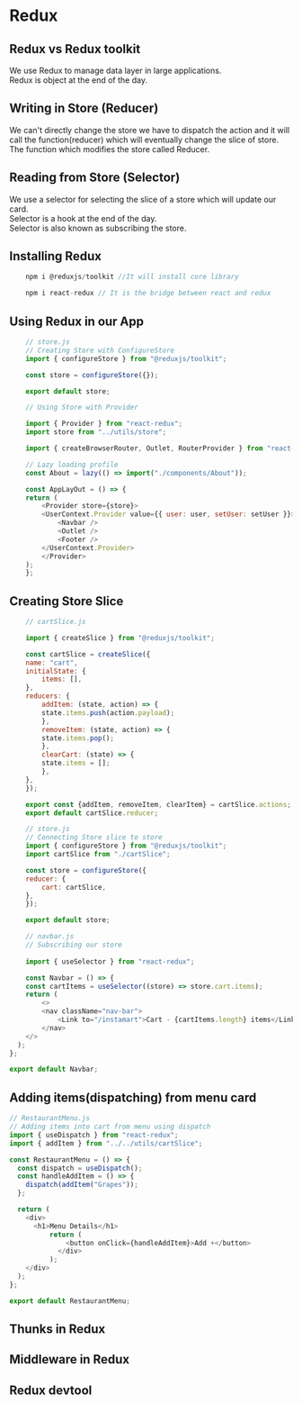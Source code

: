 # Redux

## Redux vs Redux toolkit

We use Redux to manage data layer in large applications.  
Redux is object at the end of the day.

## Writing in Store (Reducer)

We can't directly change the store we have to dispatch the action and it will call the function(reducer) which will eventually change the slice of store.  
The function which modifies the store called Reducer.  

## Reading from Store (Selector)

We use a selector for selecting the slice of a store which will update our card.  
Selector is a hook at the end of the day.  
Selector is also known as subscribing the store.

## Installing Redux

```js
    npm i @reduxjs/toolkit //It will install core library

    npm i react-redux // It is the bridge between react and redux
```

## Using Redux in our App

```js
    // store.js
    // Creating Store with ConfigureStore
    import { configureStore } from "@reduxjs/toolkit";

    const store = configureStore({});

    export default store; 

    // Using Store with Provider

    import { Provider } from "react-redux";
    import store from "../utils/store";

    import { createBrowserRouter, Outlet, RouterProvider } from "react-router-dom";

    // Lazy loading profile
    const About = lazy(() => import("./components/About"));

    const AppLayOut = () => {
    return (
        <Provider store={store}>
        <UserContext.Provider value={{ user: user, setUser: setUser }}>
            <Navbar />
            <Outlet />
            <Footer />
        </UserContext.Provider>
        </Provider>
    );
    };
```

## Creating Store Slice

```js
    // cartSlice.js

    import { createSlice } from "@reduxjs/toolkit";

    const cartSlice = createSlice({
    name: "cart",
    initialState: {
        items: [],
    },
    reducers: {
        addItem: (state, action) => {
        state.items.push(action.payload);
        },
        removeItem: (state, action) => {
        state.items.pop();
        },
        clearCart: (state) => {
        state.items = [];
        },
    },
    });

    export const {addItem, removeItem, clearItem} = cartSlice.actions;
    export default cartSlice.reducer;

    // store.js
    // Connecting Store slice to store
    import { configureStore } from "@reduxjs/toolkit";
    import cartSlice from "./cartSlice";

    const store = configureStore({
    reducer: {
        cart: cartSlice,
    },
    });

    export default store;

    // navbar.js
    // Subscribing our store
    
    import { useSelector } from "react-redux";

    const Navbar = () => {
    const cartItems = useSelector((store) => store.cart.items);
    return (
        <>
        <nav className="nav-bar">
            <Link to="/instamart">Cart - {cartItems.length} items</Link>
        </nav>
    </>
  );
};

export default Navbar;
```

## Adding items(dispatching) from menu card

```js
// RestaurantMenu.js
// Adding items into cart from menu using dispatch
import { useDispatch } from "react-redux";
import { addItem } from "../../utils/cartSlice";

const RestaurantMenu = () => {
  const dispatch = useDispatch();
  const handleAddItem = () => {
    dispatch(addItem("Grapes"));
  };

  return (
    <div>
      <h1>Menu Details</h1>
          return (
              <button onClick={handleAddItem}>Add +</button>
            </div>
          );
    </div>
  );
};

export default RestaurantMenu;
```

## Thunks in Redux

## Middleware in Redux

## Redux devtool